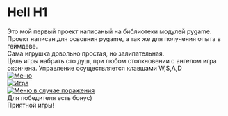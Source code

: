 # Hell H1
Это мой первый проект написаный на библиотеки модулей pygame.  
Проект написан для освовния pygame, а так же для получения опыта в геймдеве.  
Сама игрушка довольно простая, но залипательная.  
Цель игры набрать сто душ, при любом столкновении с ангелом игра окончена. 
Управление осуществляется клавшами W,S,A,D    
[![Меню](//placehold.it/150x100)](https://pp.userapi.com/c855020/v855020510/a41b9/6Wz_Axjg71o.jpg)    
[![Игра](//placehold.it/150x100)](https://pp.userapi.com/c855020/v855020510/a417a/_XEhl6qtieY.jpg)   
[![Меню в случае поражения](//placehold.it/150x100)](https://pp.userapi.com/c855020/v855020510/a41f2/A3R9aSrNhFM.jpg)     
Для победителя есть бонус)  
Приятной игры!  
